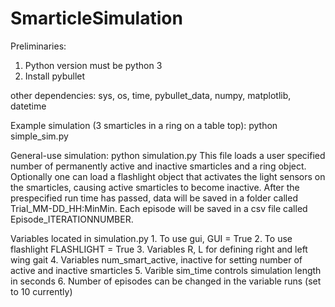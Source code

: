 # SmarticleSimulation

Preliminaries:
1. Python version must be python 3
2. Install pybullet

other dependencies:
sys, os, time, pybullet_data, numpy, matplotlib, datetime

Example simulation (3 smarticles in a ring on a table top):
python simple_sim.py

General-use simulation:
python simulation.py
This file loads a user specified number of permanently active and inactive smarticles and a ring object. Optionally one can load a flashlight object that activates the light sensors on the smarticles, causing active smarticles to become inactive. After the prespecified run time has passed, data will be saved in a folder called Trial_MM-DD_HH:MinMin. Each episode will be saved in a csv file called Episode_ITERATIONNUMBER.

Variables located in simulation.py
	1. To use gui, GUI = True
	2. To use flashlight FLASHLIGHT = True
	3. Variables R, L for defining right and left wing gait
	4. Variables num_smart_active, inactive for setting number of active and inactive smarticles
	5. Varible sim_time controls simulation length in seconds
	6. Number of episodes can be changed in the variable runs (set to 10 currently)
	 
	



